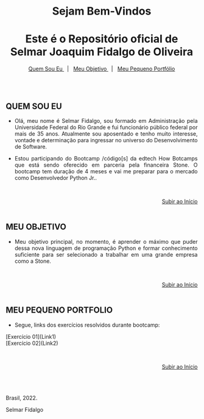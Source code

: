 # <center>Sejam Bem-Vindos


<div align="center"><h1 align="center"><span id="home"></span>Este é o Repositório oficial de<br> <b>Selmar Joaquim Fidalgo de Oliveira</b></h1>
<p align="center">
    <a href="#quem-sou-eu"> Quem Sou Eu </a>&nbsp;&nbsp;|&nbsp;&nbsp;
    <a href="#meu-objetivo"> Meu Objetivo </a>&nbsp;&nbsp;|&nbsp;&nbsp;
    <a href="#meu-pequeno-portfolio"> Meu Pequeno Portfólio </a>
</p>
</div>


<br><br>

## QUEM SOU EU

* <p align='justify'>Olá, meu nome é Selmar Fidalgo, sou formado em Administração pela Universidade Federal do Rio Grande e fui funcionário público federal por mais de 35 anos. Atualmente sou aposentado e tenho muito interesse, vontade e determinação para ingressar no universo do Desenvolvimento de Software.</p>

* <p align='justify'>Estou participando do Bootcamp /código[s] da edtech How Botcamps que está sendo oferecido em parceria pela financeira Stone. O bootcamp tem duração de 4 meses e vai me preparar para o mercado como Desenvolvedor Python Jr..</p>
<br><div align="right">[Subir ao Início](#home)</div><br>

## MEU OBJETIVO

* <p align='justify'>Meu objetivo principal, no momento, é aprender o máximo que puder dessa nova linguagem de programação Python e formar conhecimento suficiente para ser selecionado a trabalhar em uma grande empresa como a Stone.</p>
<br><div align="right">[Subir ao Início](#home)</div><br>

## MEU PEQUENO PORTFOLIO

* Segue, links dos exercícios resolvidos durante bootcamp:

<p>
[Exercício 01](Link1)
<br>
[Exercício 02](Link2)
<br>

<br><div align="right">[Subir ao Início](#home)</div><br>

</p>

<br><br>
Brasil, 2022.

Selmar Fidalgo